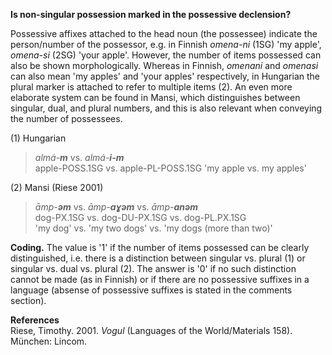 **Is non-singular possession marked in the possessive declension?**

Possessive affixes attached to the head noun (the possessee) indicate the person/number of the possessor, e.g. in Finnish *omena-ni* (1SG) 'my apple', *omena-si* (2SG) 'your apple'. However, the number of items possessed can also be shown morphologically. Whereas in Finnish, *omenani* and *omenasi* can also mean 'my apples' and 'your apples' respectively, in Hungarian the plural marker is attached to refer to multiple items (2). An even more elaborate system can be found in Mansi, which distinguishes between singular, dual, and plural numbers, and this is also relevant when conveying the number of possessees.  

(1) Hungarian<br/>
>*almá-**m*** vs. *almá-**i-m***<br/>
>apple-POSS.1SG vs. apple-PL-POSS.1SG 
>'my apple vs. my apples'<br/>

(2) Mansi (Riese 2001)<br/> 
>*āmp-**əm*** vs. *āmp-**aɣəm*** vs. *āmp-**anəm***<br/>
>dog-PX.1SG vs. dog-DU-PX.1SG vs. dog-PL.PX.1SG<br/>
>'my dog' vs. 'my two dogs' vs. 'my dogs (more than two)'

**Coding.** The value is '1' if the number of items  possessed can be clearly distinguished, i.e. there is a distinction between singular vs. plural (1) or singular vs. dual vs. plural (2). The answer is '0' if no such distinction cannot be made (as in Finnish) or if there are no possessive suffixes in a language (absense of possessive suffixes is stated in the comments section).

**References**<br/>
Riese, Timothy. 2001. *Vogul* (Languages of the World/Materials 158). München: Lincom.
